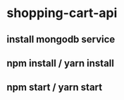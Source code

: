 # shopping-cart-api

## install mongodb service
## npm install / yarn install
## npm start / yarn start
